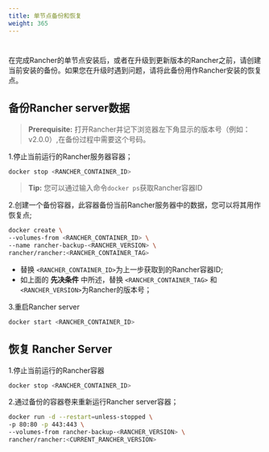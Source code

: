 ```yaml
---
title: 单节点备份和恢复
weight: 365
---
```

#

在完成Rancher的单节点安装后，或者在升级到更新版本的Rancher之前，请创建当前安装的备份。如果您在升级时遇到问题，请将此备份用作Rancher安装的恢复点。

## 备份Rancher server数据

>**Prerequisite:** 打开Rancher并记下浏览器左下角显示的版本号（例如：v2.0.0）,在备份过程中需要这个号码。

1.停止当前运行的Rancher服务器容器；

```bash
docker stop <RANCHER_CONTAINER_ID>
```

>**Tip:** 您可以通过输入命令`docker ps`获取Rancher容器ID

2.创建一个备份容器，此容器备份当前Rancher服务器中的数据，您可以将其用作恢复点;

```bash
docker create \
--volumes-from <RANCHER_CONTAINER_ID> \
--name rancher-backup-<RANCHER_VERSION> \
rancher/rancher:<RANCHER_CONTAINER_TAG>
```

- 替换 `<RANCHER_CONTAINER_ID>`为上一步获取到的Rancher容器ID;
- 如上面的 **先决条件** 中所述，替换 `<RANCHER_CONTAINER_TAG>` 和 `<RANCHER_VERSION>`为Rancher的版本号；

3.重启Rancher server

```bash
docker start <RANCHER_CONTAINER_ID>
```

## 恢复 Rancher Server

1.停止当前运行的Rancher容器

```bash
docker stop <RANCHER_CONTAINER_ID>
```

2.通过备份的容器卷来重新运行Rancher server容器；

```bash
docker run -d --restart=unless-stopped \
-p 80:80 -p 443:443 \
--volumes-from rancher-backup-<RANCHER_VERSION> \
rancher/rancher:<CURRENT_RANCHER_VERSION>
```
